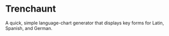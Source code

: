 # Trenchaunt
A quick, simple language-chart generator that displays key forms for Latin, Spanish, and German.
